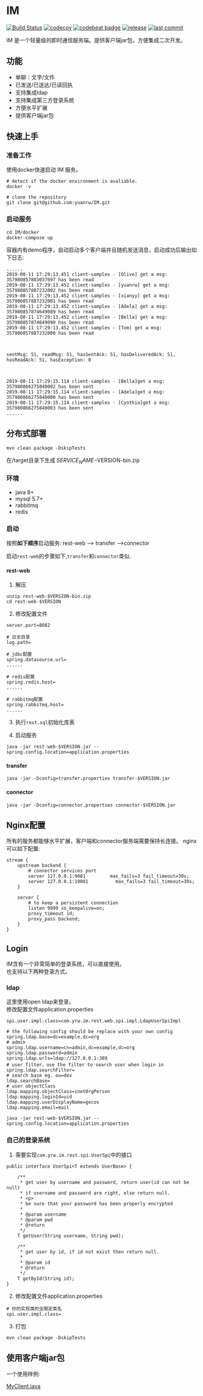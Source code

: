 # IM
[![Build Status](https://travis-ci.org/yuanrw/IM.svg?branch=master)](https://travis-ci.org/yuanrw/IM)
[![codecov](https://codecov.io/gh/yuanrw/IM/branch/master/graph/badge.svg)](https://codecov.io/gh/yuanrw/IM)
[![codebeat badge](https://codebeat.co/badges/be93165e-76f7-473b-ae45-7c8b5e7b7a87)](https://codebeat.co/projects/github-com-yuanrw-im-master)
[![release](https://img.shields.io/github/v/release/yuanrw/IM?include_prereleases)](https://github.com/yuanrw/IM/releases)
[![last commit](https://img.shields.io/github/last-commit/yuanrw/IM)]()

IM 是一个轻量级的即时通信服务端。提供客户端jar包，方便集成二次开发。

## 功能
* 单聊：文字/文件
* 已发送/已送达/已读回执
* 支持集成ldap
* 支持集成第三方登录系统
* 方便水平扩展
* 提供客户端jar包

## 快速上手

### 准备工作
使用docker快速启动 IM 服务。

```
# detect if the docker environment is avaliable.
docker -v
```
```
# clone the repository
git clone git@github.com:yuanrw/IM.git
```

### 启动服务

```
cd IM/docker
docker-compose up
```

容器内有demo程序，自动启动多个客户端并且随机发送消息，启动成功后输出如下日志:

```
......
2019-08-11 17:29:13.451 client-samples - [Olive] get a msg: 357980857883037697 has been read
2019-08-11 17:29:13.452 client-samples - [yuanrw] get a msg: 357980857887232002 has been read
2019-08-11 17:29:13.452 client-samples - [xianyy] get a msg: 357980857887232001 has been read
2019-08-11 17:29:13.452 client-samples - [Adela] get a msg: 357980857874649089 has been read
2019-08-11 17:29:13.452 client-samples - [Bella] get a msg: 357980857874649090 has been read
2019-08-11 17:29:13.452 client-samples - [Tom] get a msg: 357980857887232000 has been read



sentMsg: 51, readMsg: 51, hasSentAck: 51, hasDeliveredAck: 51, hasReadAck: 51, hasException: 0



2019-08-11 17:29:15.114 client-samples - [Bella]get a msg: 357980866275840002 has been sent
2019-08-11 17:29:15.114 client-samples - [Adela]get a msg: 357980866275840000 has been sent
2019-08-11 17:29:15.114 client-samples - [Cynthia]get a msg: 357980866275840003 has been sent
......
```

## 分布式部署
```
mvn clean package -DskipTests
```
在/target目录下生成 $SERVICE_NAME-$VERSION-bin.zip

### 环境
* java 8+
* mysql 5.7+
* rabbitmq
* redis

### 启动
按照**如下顺序**启动服务:
rest-web --> transfer -->connector

启动`rest-web`的步骤如下,`transfer`和`connector`类似.

#### rest-web
1. 解压

```
unzip rest-web-$VERSION-bin.zip
cd rest-web-$VERSION
```

2. 修改配置文件

```
server.port=8082

# 日志目录
log.path=

# jdbc配置
spring.datasource.url=
......

# redis配置
spring.redis.host=
......

# rabbitmq配置
spring.rabbitmq.host=
......
```

3. 执行`rest.sql`初始化库表

4. 启动服务

```
java -jar rest-web-$VERSION.jar --spring.config.location=application.properties
```

#### transfer
```
java -jar -Dconfig=transfer.properties transfer-$VERSION.jar
```

#### connector
```
java -jar -Dconfig=connector.properties connector-$VERSION.jar
```

## Nginx配置
所有的服务都能够水平扩展，客户端和connector服务端需要保持长连接。
nginx可以如下配置:

```
stream {
	upstream backend {
        # connector services port
        server 127.0.0.1:9081         max_fails=3 fail_timeout=30s;
        server 127.0.0.1:19081			max_fails=3 fail_timeout=30s;
	}

    server {
        # to keep a persistent connection
        listen 9999 so_keepalive=on;
        proxy_timeout 1d;
        proxy_pass backend;
    }
}
```

## Login
IM含有一个非常简单的登录系统，可以直接使用。  
也支持以下两种登录方式。

### ldap
这里使用open ldap来登录。  
修改配置文件application.properties
```
spi.user.impl.class=com.yrw.im.rest.web.spi.impl.LdapUserSpiImpl

# the following config should be replace with your own config
spring.ldap.base=dc=example,dc=org
# admin
spring.ldap.username=cn=admin,dc=example,dc=org
spring.ldap.password=admin
spring.ldap.urls=ldap://127.0.0.1:389
# user filter，use the filter to search user when login in
spring.ldap.searchFilter=
# search base eg. ou=dev
ldap.searchBase=
# user objectClass
ldap.mapping.objectClass=inetOrgPerson
ldap.mapping.loginId=uid
ldap.mapping.userDisplayName=gecos
ldap.mapping.email=mail
```
```
java -jar rest-web-$VERSION.jar --spring.config.location=application.properties
```
### 自己的登录系统
1. 需要实现`com.yrw.im.rest.spi.UserSpi`中的接口

```
public interface UserSpi<T extends UserBase> {

    /**
     * get user by username and password, return user(id can not be null)
     * if username and password are right, else return null.
     * <p>
     * be sure that your password has been properly encrypted
     *
     * @param username
     * @param pwd
     * @return
     */
    T getUser(String username, String pwd);

    /**
     * get user by id, if id not exist then return null.
     *
     * @param id
     * @return
     */
    T getById(String id);
}
```

2. 修改配置文件application.properties

```
# 你的实现类的全限定类名
spi.user.impl.class=
```

3. 打包

```
mvn clean package -DskipTests
```

## 使用客户端jar包
一个使用样例:

[MyClient.java](https://github.com/yuanrw/IM/blob/master/client-samples/src/main/java/com/github/yuanrw/im/client/sample/MyClient.java)
